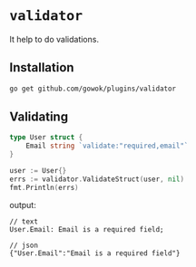 # `validator`
It help to do validations.

## Installation

```bash
go get github.com/gowok/plugins/validator
```

## Validating
```go
type User struct {
    Email string `validate:"required,email"`
}

user := User{}
errs := validator.ValidateStruct(user, nil)
fmt.Println(errs)
```

output:
```
// text
User.Email: Email is a required field;

// json
{"User.Email":"Email is a required field"}
```
